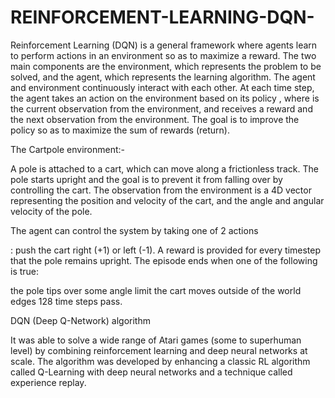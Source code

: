 # REINFORCEMENT-LEARNING-DQN-
Reinforcement Learning (DQN) is a general framework where agents learn to perform actions in an environment so as to maximize a reward. The two main components are the environment, which represents the problem to be solved, and the agent, which represents the learning algorithm.
The agent and environment continuously interact with each other. At each time step, the agent takes an action on the environment based on its policy  , where  is the current observation from the environment, and receives a reward  and the next observation from the environment. The goal is to improve the policy so as to maximize the sum of rewards (return).

The Cartpole environment:- 

A pole is attached to a cart, which can move along a frictionless track. The pole starts upright and the goal is to prevent it from falling over by controlling the cart.
The observation from the environment  is a 4D vector representing the position and velocity of the cart, and the angle and angular velocity of the pole.

The agent can control the system by taking one of 2 actions 

: push the cart right (+1) or left (-1).
A reward is provided for every timestep that the pole remains upright. The episode ends when one of the following is true:

the pole tips over some angle limit
the cart moves outside of the world edges
128 time steps pass.

 DQN (Deep Q-Network) algorithm
 
 It was able to solve a wide range of Atari games (some to superhuman level) by combining reinforcement learning and deep neural networks at scale. The algorithm was developed by enhancing a classic RL algorithm called Q-Learning with deep neural networks and a technique called experience replay.
 
 
